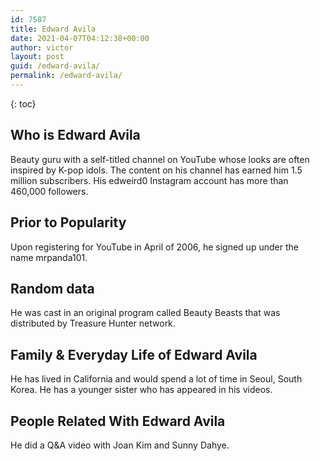 ```yaml
---
id: 7587
title: Edward Avila
date: 2021-04-07T04:12:38+00:00
author: victor
layout: post
guid: /edward-avila/
permalink: /edward-avila/
---
```



{: toc}


## Who is Edward Avila



Beauty guru with a self-titled channel on YouTube whose looks are often inspired by K-pop idols. The content on his channel has earned him 1.5 million subscribers. His edweird0 Instagram account has more than 460,000 followers.  

                
                
                
## Prior to Popularity



Upon registering for YouTube in April of 2006, he signed up under the name mrpanda101. 

                
                
                
## Random data



He was cast in an original program called Beauty Beasts that was distributed by Treasure Hunter network. 

                
                
                
## Family & Everyday Life of Edward Avila



He has lived in California and would spend a lot of time in Seoul, South Korea. He has a younger sister who has appeared in his videos.

                
                
                
## People Related With Edward Avila



He did a Q&A video with Joan Kim and Sunny Dahye. 

                
              
            
          
          
          